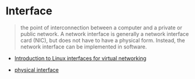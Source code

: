 # Interface

> the point of interconnection between a computer and a private or public network. A network interface is generally a network interface card (NIC), but does not have to have a physical form. Instead, the network interface can be implemented in software.

- [Introduction to Linux interfaces for virtual networking](https://developers.redhat.com/blog/2018/10/22/introduction-to-linux-interfaces-for-virtual-networking) 

- [physical interface](https://unix.stackexchange.com/questions/82919/what-does-the-eth0-interface-name-mean-in-linux)

